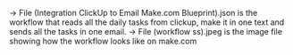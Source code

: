 -> File (Integration ClickUp to Email Make.com Blueprint).json is the workflow that reads all the daily tasks from clickup, make it in one text and sends all the tasks in one email.
-> File (workflow ss).jpeg is the image file showing how the workflow looks like on make.com
